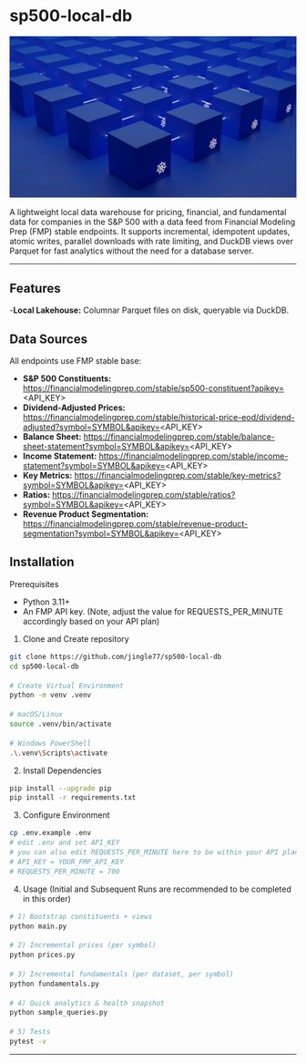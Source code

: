# sp500-local-db

![alt text](https://github.com/jingle77/sp500-local-db/blob/main/growtika-ZfVyuV8l7WU-unsplash.jpg)

A lightweight local data warehouse for pricing, financial, and fundamental data for companies in the S&P 500 with a data feed from Financial Modeling Prep (FMP) stable endpoints. It supports incremental, idempotent updates, atomic writes, parallel downloads with rate limiting, and DuckDB views over Parquet for fast analytics without the need for a database server.

---
## Features
-**Local Lakehouse:** Columnar Parquet files on disk, queryable via DuckDB.

## Data Sources
All endpoints use FMP stable base:

- **S&P 500 Constituents:** https://financialmodelingprep.com/stable/sp500-constituent?apikey=<API_KEY>
- **Dividend-Adjusted Prices:** https://financialmodelingprep.com/stable/historical-price-eod/dividend-adjusted?symbol=SYMBOL&apikey=<API_KEY>
- **Balance Sheet:** https://financialmodelingprep.com/stable/balance-sheet-statement?symbol=SYMBOL&apikey=<API_KEY>
- **Income Statement:** https://financialmodelingprep.com/stable/income-statement?symbol=SYMBOL&apikey=<API_KEY>
- **Key Metrics:** https://financialmodelingprep.com/stable/key-metrics?symbol=SYMBOL&apikey=<API_KEY>
- **Ratios:** https://financialmodelingprep.com/stable/ratios?symbol=SYMBOL&apikey=<API_KEY>
- **Revenue Product Segmentation:** https://financialmodelingprep.com/stable/revenue-product-segmentation?symbol=SYMBOL&apikey=<API_KEY>

## Installation

Prerequisites
- Python 3.11+
- An FMP API key. (Note, adjust the value for REQUESTS_PER_MINUTE accordingly based on your API plan)

1. Clone and Create repository 
```bash
git clone https://github.com/jingle77/sp500-local-db
cd sp500-local-db

# Create Virtual Environment
python -m venv .venv

# macOS/Linux
source .venv/bin/activate

# Windows PowerShell
.\.venv\Scripts\activate
```

2. Install Dependencies
```bash
pip install --upgrade pip
pip install -r requirements.txt
```

3. Configure Environment
```bash
cp .env.example .env
# edit .env and set API_KEY
# you can also edit REQUESTS_PER_MINUTE here to be within your API plan's threshold
# API_KEY = YOUR_FMP_API_KEY
# REQUESTS_PER_MINUTE = 700
```

4. Usage (Initial and Subsequent Runs are recommended to be completed in this order)
```bash
# 1) Bootstrap constituents + views
python main.py

# 2) Incremental prices (per symbol)
python prices.py

# 3) Incremental fundamentals (per dataset, per symbol)
python fundamentals.py

# 4) Quick analytics & health snapshot
python sample_queries.py

# 5) Tests
pytest -v
```
---
